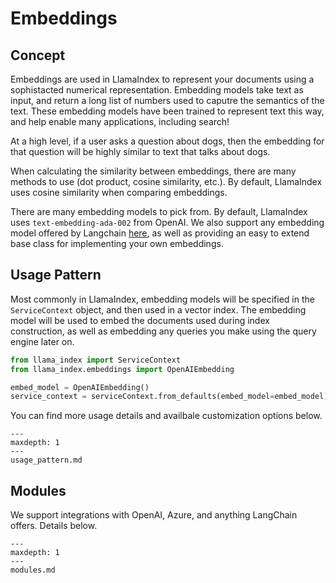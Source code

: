 # Embeddings

## Concept
Embeddings are used in LlamaIndex to represent your documents using a sophistacted numerical representation. Embedding models take text as input, and return a long list of numbers used to caputre the semantics of the text. These embedding models have been trained to represent text this way, and help enable many applications, including search!

At a high level, if a user asks a question about dogs, then the embedding for that question will be highly similar to text that talks about dogs.

When calculating the similarity between embeddings, there are many methods to use (dot product, cosine similarity, etc.). By default, LlamaIndex uses cosine similarity when comparing embeddings.

There are many embedding models to pick from. By default, LlamaIndex uses `text-embedding-ada-002` from OpenAI. We also support any embedding model offered by Langchain [here](https://python.langchain.com/docs/modules/data_connection/text_embedding/), as well as providing an easy to extend base class for implementing your own embeddings.

## Usage Pattern

Most commonly in LlamaIndex, embedding models will be specified in the `ServiceContext` object, and then used in a vector index. The embedding model will be used to embed the documents used during index construction, as well as embedding any queries you make using the query engine later on.

```python
from llama_index import ServiceContext
from llama_index.embeddings import OpenAIEmbedding

embed_model = OpenAIEmbedding()
service_context = serviceContext.from_defaults(embed_model=embed_model)
```

You can find more usage details and availbale customization options below.

```{toctree}
---
maxdepth: 1
---
usage_pattern.md
```

## Modules

We support integrations with OpenAI, Azure, and anything LangChain offers. Details below.

```{toctree}
---
maxdepth: 1
---
modules.md
```
